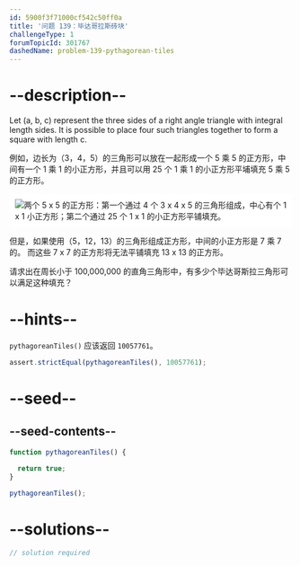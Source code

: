 ```yaml
---
id: 5900f3f71000cf542c50ff0a
title: '问题 139：毕达哥拉斯砖块'
challengeType: 1
forumTopicId: 301767
dashedName: problem-139-pythagorean-tiles
---
```


# --description--

Let (a, b, c) represent the three sides of a right angle triangle with integral length sides. It is possible to place four such triangles together to form a square with length c.

例如，边长为（3，4，5）的三角形可以放在一起形成一个 5 乘 5 的正方形，中间有一个 1 乘 1 的小正方形，并且可以用 25 个 1 乘 1 的小正方形平埔填充 5 乘 5 的正方形。

<img class="img-responsive center-block" alt="两个 5 x 5 的正方形：第一个通过 4 个 3 x 4 x 5 的三角形组成，中心有个 1 x 1 小正方形；第二个通过 25 个 1 x 1 的小正方形平铺填充。" src="https://cdn.freecodecamp.org/curriculum/project-euler/pythagorean-tiles.png" style="background-color: white; padding: 10px;" />

但是，如果使用（5，12，13）的三角形组成正方形，中间的小正方形是 7 乘 7 的。 而这些 7 x 7 的正方形将无法平铺填充 13 x 13 的正方形。

请求出在周长小于 100,000,000 的直角三角形中，有多少个毕达哥斯拉三角形可以满足这种填充？

# --hints--

`pythagoreanTiles()` 应该返回 `10057761`。

```js
assert.strictEqual(pythagoreanTiles(), 10057761);
```

# --seed--

## --seed-contents--

```js
function pythagoreanTiles() {

  return true;
}

pythagoreanTiles();
```

# --solutions--

```js
// solution required
```
